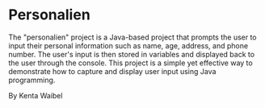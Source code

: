 # Personalien

The "personalien" project is a Java-based project that prompts the user to input their personal information such as name, age, address, and phone number. 
The user's input is then stored in variables and displayed back to the user through the console. 
This project is a simple yet effective way to demonstrate how to capture and display user input using Java programming.

By Kenta Waibel
